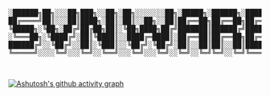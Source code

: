 
<pre align="center">

░██████╗██╗░░░██╗███╗░░██╗░██╗░░░░░░░██╗░█████╗░██████╗░███████╗
██╔════╝██║░░░██║████╗░██║░██║░░██╗░░██║██╔══██╗██╔══██╗██╔════╝
╚█████╗░╚██╗░██╔╝██╔██╗██║░╚██╗████╗██╔╝███████║██████╔╝█████╗░░
░╚═══██╗░╚████╔╝░██║╚████║░░████╔═████║░██╔══██║██╔══██╗██╔══╝░░
██████╔╝░░╚██╔╝░░██║░╚███║░░╚██╔╝░╚██╔╝░██║░░██║██║░░██║███████╗
╚═════╝░░░░╚═╝░░░╚═╝░░╚══╝░░░╚═╝░░░╚═╝░░╚═╝░░╚═╝╚═╝░░╚═╝╚══════╝
</pre>
<!--
<br>

# 🔭 Working on

<br>

# 🌱 Learning and using

<br>

# ☎️ Reaches me
-->
<br>

[![Ashutosh's github activity graph](https://github-readme-activity-graph.vercel.app/graph?username=svnware&theme=react-dark)](https://github.com/ashutosh00710/github-readme-activity-graph)

<br>

<!--
**svnware/svnware** is a ✨ _special_ ✨ repository because its `README.md` (this file) appears on your GitHub profile.

Here are some ideas to get you started:

- 🔭 I’m currently working on ...
- 🌱 I’m currently learning ...
- 👯 I’m looking to collaborate on ...
- 🤔 I’m looking for help with ...
- 💬 Ask me about ...
- 📫 How to reach me: ...
- 😄 Pronouns: ...
- ⚡ Fun fact: ...
-->

